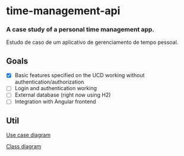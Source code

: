 # time-management-api
### A case study of a personal time management app.

Estudo de caso de um aplicativo de gerenciamento de tempo pessoal.

## Goals

- [x] Basic features specified on the UCD working without authentication/authorization
- [ ] Login and authentication working
- [ ] External database (right now using H2)
- [ ] Integration with Angular frontend
  
## Util

[Use case diagram](/docs/ucd.png)

[Class diagram](/docs/cd.png)
